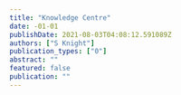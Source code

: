 ```yaml
---
title: "Knowledge Centre"
date: -01-01
publishDate: 2021-08-03T04:08:12.591089Z
authors: ["S Knight"]
publication_types: ["0"]
abstract: ""
featured: false
publication: ""
---
```


